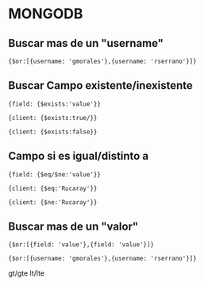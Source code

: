 # MONGODB

## Buscar mas de un "username"

```
{$or:[{username: 'gmorales'},{username: 'rserrano'}]}
```
## Buscar Campo existente/inexistente

```
{field: {$exists:'value'}}
```
```
{client: {$exists:true/}}
```
```
{client: {$exists:false}}
```
## Campo si es igual/distinto a
```
{field: {$eq/$ne:'value'}}
```
```
{client: {$eq:'Rucaray'}}
```
```
{client: {$ne:'Rucaray'}}
```

## Buscar mas de un "valor"
```
{$or:[{field: 'value'},{field: 'value'}]}
```

```
{$or:[{username: 'gmorales'},{username: 'rserrano'}]}
```



gt/gte
lt/lte